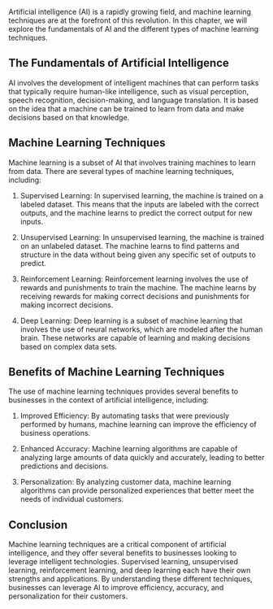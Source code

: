 
Artificial intelligence (AI) is a rapidly growing field, and machine learning techniques are at the forefront of this revolution. In this chapter, we will explore the fundamentals of AI and the different types of machine learning techniques.

The Fundamentals of Artificial Intelligence
-------------------------------------------

AI involves the development of intelligent machines that can perform tasks that typically require human-like intelligence, such as visual perception, speech recognition, decision-making, and language translation. It is based on the idea that a machine can be trained to learn from data and make decisions based on that knowledge.

Machine Learning Techniques
---------------------------

Machine learning is a subset of AI that involves training machines to learn from data. There are several types of machine learning techniques, including:

1. Supervised Learning: In supervised learning, the machine is trained on a labeled dataset. This means that the inputs are labeled with the correct outputs, and the machine learns to predict the correct output for new inputs.

2. Unsupervised Learning: In unsupervised learning, the machine is trained on an unlabeled dataset. The machine learns to find patterns and structure in the data without being given any specific set of outputs to predict.

3. Reinforcement Learning: Reinforcement learning involves the use of rewards and punishments to train the machine. The machine learns by receiving rewards for making correct decisions and punishments for making incorrect decisions.

4. Deep Learning: Deep learning is a subset of machine learning that involves the use of neural networks, which are modeled after the human brain. These networks are capable of learning and making decisions based on complex data sets.

Benefits of Machine Learning Techniques
---------------------------------------

The use of machine learning techniques provides several benefits to businesses in the context of artificial intelligence, including:

1. Improved Efficiency: By automating tasks that were previously performed by humans, machine learning can improve the efficiency of business operations.

2. Enhanced Accuracy: Machine learning algorithms are capable of analyzing large amounts of data quickly and accurately, leading to better predictions and decisions.

3. Personalization: By analyzing customer data, machine learning algorithms can provide personalized experiences that better meet the needs of individual customers.

Conclusion
----------

Machine learning techniques are a critical component of artificial intelligence, and they offer several benefits to businesses looking to leverage intelligent technologies. Supervised learning, unsupervised learning, reinforcement learning, and deep learning each have their own strengths and applications. By understanding these different techniques, businesses can leverage AI to improve efficiency, accuracy, and personalization for their customers.
